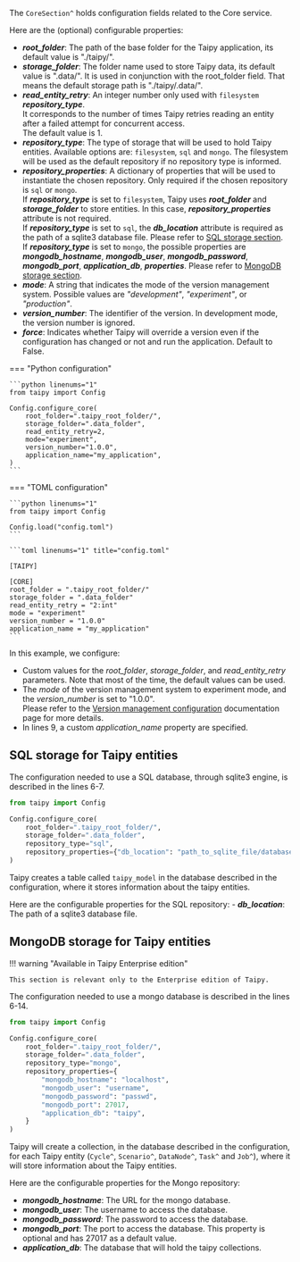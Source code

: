 The `CoreSection^` holds configuration fields related to the Core service.

Here are the (optional) configurable properties:

- _**root_folder**_: The path of the base folder for the Taipy application, its default value is
    "./taipy/".
- _**storage_folder**_: The folder name used to store Taipy data, its default value is ".data/".
    It is used in conjunction with the root_folder field. That means the default storage path is
    "./taipy/.data/".
- _**read_entity_retry**_: An integer number only used with `filesystem` _**repository_type**_. <br>
    It corresponds to the number of times Taipy retries reading an entity after a failed attempt
    for concurrent access. <br>
    The default value is 1.
- _**repository_type**_: The type of storage that will be used to hold Taipy entities. Available
    options are: `filesystem`, `sql` and `mongo`. The filesystem will be used as the default
    repository if no repository type is informed.
- _**repository_properties**_: A dictionary of properties that will be used to instantiate the
    chosen repository. Only required if the chosen repository is `sql` or `mongo`.</br>
    If _**repository_type**_ is set to `filesystem`, Taipy uses _**root_folder**_ and
    _**storage_folder**_ to store entities. In this case, _**repository_properties**_ attribute
    is not required.</br>
    If _**repository_type**_ is set to `sql`, the _**db_location**_ attribute is required as the
    path of a sqlite3 database file. Please refer to
    [SQL storage section](core-config.md#sql-storage-for-taipy-entities).</br>
    If _**repository_type**_ is set to `mongo`, the possible properties are
    _**mongodb_hostname**_, _**mongodb_user**_, _**mongodb_password**_, _**mongodb_port**_,
    _**application_db**_, _**properties**_. Please refer to
    [MongoDB storage section](core-config.md#mongodb-storage-for-taipy-entities).
- _**mode**_: A string that indicates the mode of the version management system.
    Possible values are *"development"*, *"experiment"*, or *"production"*.
- _**version_number**_: The identifier of the version. In development mode, the version number
    is ignored.
- _**force**_: Indicates whether Taipy will override a version even if the configuration has
    changed or not and run the application. Default to False.

=== "Python configuration"

    ```python linenums="1"
    from taipy import Config

    Config.configure_core(
        root_folder=".taipy_root_folder/",
        storage_folder=".data_folder",
        read_entity_retry=2,
        mode="experiment",
        version_number="1.0.0",
        application_name="my_application",
    )
    ```

=== "TOML configuration"

    ```python linenums="1"
    from taipy import Config

    Config.load("config.toml")
    ```

    ```toml linenums="1" title="config.toml"

    [TAIPY]

    [CORE]
    root_folder = ".taipy_root_folder/"
    storage_folder = ".data_folder"
    read_entity_retry = "2:int"
    mode = "experiment"
    version_number = "1.0.0"
    application_name = "my_application"
    ```

In this example, we configure:

  - Custom values for the *root_folder*, *storage_folder*, and *read_entity_retry* parameters.
      Note that most of the time, the default values can be used.
  - The *mode* of the version management system to experiment mode, and the *version_number* is
      set to "1.0.0".</br>
      Please refer to the [Version management configuration](../../../manuals/core/versioning/configuration.md)
      documentation page for more details.
  - In lines 9, a custom *application_name* property are specified.

## SQL storage for Taipy entities

The configuration needed to use a SQL database, through sqlite3 engine, is described in the
lines 6-7.

```python linenums="1"
from taipy import Config

Config.configure_core(
    root_folder=".taipy_root_folder/",
    storage_folder=".data_folder",
    repository_type="sql",
    repository_properties={"db_location": "path_to_sqlite_file/database.db"},
)
```
Taipy creates a table called `taipy_model` in the database described in the configuration, where
it stores information about the taipy entities.

Here are the configurable properties for the SQL repository:
    - _**db_location**_: The path of a sqlite3 database file.

## MongoDB storage for Taipy entities

!!! warning "Available in Taipy Enterprise edition"

    This section is relevant only to the Enterprise edition of Taipy.

The configuration needed to use a mongo database is described in the lines 6-14.

```python linenums="1"
from taipy import Config

Config.configure_core(
    root_folder=".taipy_root_folder/",
    storage_folder=".data_folder",
    repository_type="mongo",
    repository_properties={
        "mongodb_hostname": "localhost",
        "mongodb_user": "username",
        "mongodb_password": "passwd",
        "mongodb_port": 27017,
        "application_db": "taipy",
    }
)
```

Taipy will create a collection, in the database described in the configuration, for each Taipy
entity (`Cycle^`, `Scenario^`, `DataNode^`, `Task^` and `Job^`), where it will store information
about the Taipy entities.

Here are the configurable properties for the Mongo repository:

  - _**mongodb_hostname**_: The URL for the mongo database.
  - _**mongodb_user**_: The username to access the database.
  - _**mongodb_password**_: The password to access the database.
  - _**mongodb_port**_: The port to access the database. This property is optional and has 27017
      as a default value.
  - _**application_db**_: The database that will hold the taipy collections.
